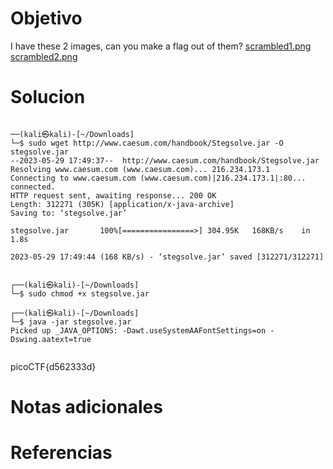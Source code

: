 # Objetivo

I have these 2 images, can you make a flag out of them? [scrambled1.png](https://mercury.picoctf.net/static/75e646e4ad19967ca1811f895fb40465/scrambled1.png) [scrambled2.png](https://mercury.picoctf.net/static/75e646e4ad19967ca1811f895fb40465/scrambled2.png)

# Solucion
```Shell

──(kali㉿kali)-[~/Downloads]
└─$ sudo wget http://www.caesum.com/handbook/Stegsolve.jar -O stegsolve.jar
--2023-05-29 17:49:37--  http://www.caesum.com/handbook/Stegsolve.jar
Resolving www.caesum.com (www.caesum.com)... 216.234.173.1
Connecting to www.caesum.com (www.caesum.com)|216.234.173.1|:80... connected.
HTTP request sent, awaiting response... 200 OK
Length: 312271 (305K) [application/x-java-archive]
Saving to: ‘stegsolve.jar’

stegsolve.jar       100%[================>] 304.95K   168KB/s    in 1.8s    

2023-05-29 17:49:44 (168 KB/s) - ‘stegsolve.jar’ saved [312271/312271]

                                                                             
┌──(kali㉿kali)-[~/Downloads]
└─$ sudo chmod +x stegsolve.jar                                            
                                                                             
┌──(kali㉿kali)-[~/Downloads]
└─$ java -jar stegsolve.jar
Picked up _JAVA_OPTIONS: -Dawt.useSystemAAFontSettings=on -Dswing.aatext=true


```


picoCTF{d562333d}
# Notas adicionales

# Referencias